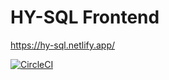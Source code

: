 # HY-SQL Frontend

https://hy-sql.netlify.app/

[![CircleCI](https://circleci.com/gh/hy-sql/hy-sql-frontend.svg?style=svg)](https://circleci.com/gh/hy-sql/hy-sql-frontend)
